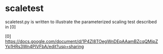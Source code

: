 # scaletest

scaletest.py is written to illustrate the parameterized scaling test described in [0]

[0] https://docs.google.com/document/d/1P4Zl8TOegWnDEpAAamBZcqQMipZYp1HRs3Wn4PIVFbA/edit?usp=sharing

